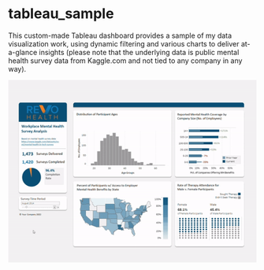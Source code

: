 # tableau_sample
This custom-made Tableau dashboard provides a sample of my data visualization work, using dynamic filtering and various charts to 
deliver at-a-glance insights 
(please note that the underlying data is public mental health survey data from Kaggle.com and not tied to any company in any way).

![](BCC23EE5-C96D-4037-84D2-6B864E845DAB.GIF)
